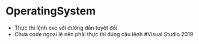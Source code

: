 # OperatingSystem
- Thực thi lệnh exe với đường dẫn tuyệt đối
- Chưa code ngoại lệ nên phải thực thi đúng câu lệnh
#Visual Studio 2019
